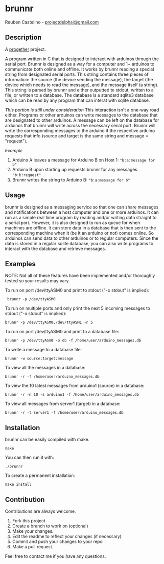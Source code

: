 brunnr
===============
Reuben Castelino - projectdelphai@gmail.com

Description
-------------
A [progether](http://reddit.com/r/progether) project.

A program written in C that is designed to interact with arduinos through the serial port. Brunnr is designed as a way for a computer and 1+ arduinos to communicate both online and offline. It works by brunnr reading a special string from designated serial ports. This string contains three pieces of information: the source (the device sending the message), the target (the device which needs to read the message), and the message itself (a string). This string is parsed by brunnr and either outputted to stdout, written to a file, or written to a database. The database is a standard sqlite3 database which can be read by any program that can interat with sqlite database. 

*This portion is still under consideration*
This interaction isn't a one-way road either. Programs or other arduinos can write messages to the database that are designated to other arduinos. A message can be left on the database for arduinos that brunnr will write across the necessary serial port. Brunnr will write the corresponding messages to the arduino if the respective arduino requests that info (source and target is the same string and message = "request").

*Example*
 1. Arduino A leaves a message for Arduino B on Host 1: `"b:a:message for b"`
 1. Arduino B upon starting up requests brunnr for any messages: `"b:b:request"`
 1. Brunnr writes the string to Arduino B: `"b:a:message for b"`

Usage
-------------
brunnr is designed as a messaging service so that one can share messages and notifications between a host computer and one or more arduinos. It can run as a simple real time program by reading and/or writing data straight to a serial port. However, it is also designed to run as queue for when machines are offline. It can store data in a database that is then sent to the corresponding machine when it (be it an arduino or not) comes online. So arduinos can send data to other arduinos or to regular computers. Since the data is stored in a regular sqlite database, you can also write programs to interact with the database and retrieve messages.

Examples
-------------
NOTE: Not all of these features have been implemented and/or thoroughly tested so your results may vary.

To run on port /dev/ttyASM0 and print to stdout ("-o stdout" is implied):

     brunnr -p /dev/ttyASM0

To run on multiple ports and only print the next 5 incoming messages to stdout ("-o stdout" is implied):

    brunnr -p /dev/ttyASM0,/dev/ttyASM1 -n 5

To run on port /dev/ttyASM0 and print to a database file:

    brunnr -p /dev/ttyASm0 -o db -f /home/user/arduino_messages.db

To write a message to a database file:

    brunnr -w source:target:message

To view all the messages in a database:

    brunnr -r -f /home/user/arduino_messages.db

To view the 10 latest messages from arduino1 (source) in a database:

    brunnr -r -n 10 -s arduino1 -f /home/user/arduino_messages.db

To view all messages from server1 (target) in a database:

    brunnr -r -t server1 -f /home/user/arduino_messages.db

Installation
-------------
brunnr can be easily compiled with make:

    make

You can then run it with:

    ./brunnr

To create a permanent installation:

    make install

Contribution
------------
Contributions are always welcome. 

 1. Fork this project
 1. Create a branch to work on (optional)
 1. Make your changes.
 1. Edit the readme to reflect your changes (if necessary)
 1. Commit and push your changes to your repo
 1. Make a pull request.

Feel free to contact me if you have any questions.
